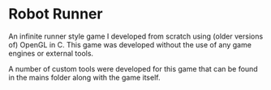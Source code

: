 # Robot Runner
  An infinite runner style game I developed from scratch using (older versions of) OpenGL in C. 
 This game was developed without the use of any game engines or external tools. 
 
  A number of custom tools were developed for this game that can be found in the mains folder along with the game itself.
  
  
